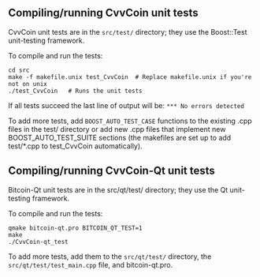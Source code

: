 Compiling/running CvvCoin unit tests
------------------------------------

CvvCoin unit tests are in the `src/test/` directory; they
use the Boost::Test unit-testing framework.

To compile and run the tests:

	cd src
	make -f makefile.unix test_CvvCoin  # Replace makefile.unix if you're not on unix
	./test_CvvCoin   # Runs the unit tests

If all tests succeed the last line of output will be:
`*** No errors detected`

To add more tests, add `BOOST_AUTO_TEST_CASE` functions to the existing
.cpp files in the test/ directory or add new .cpp files that
implement new BOOST_AUTO_TEST_SUITE sections (the makefiles are
set up to add test/*.cpp to test_CvvCoin automatically).


Compiling/running CvvCoin-Qt unit tests
---------------------------------------

Bitcoin-Qt unit tests are in the src/qt/test/ directory; they
use the Qt unit-testing framework.

To compile and run the tests:

	qmake bitcoin-qt.pro BITCOIN_QT_TEST=1
	make
	./CvvCoin-qt_test

To add more tests, add them to the `src/qt/test/` directory,
the `src/qt/test/test_main.cpp` file, and bitcoin-qt.pro.
